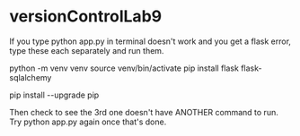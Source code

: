 # versionControlLab9


If you type python app.py in terminal doesn't work and you get a flask error, type these each separately and run them. 

python -m venv venv 
source venv/bin/activate
pip install flask flask-sqlalchemy

pip install --upgrade pip


Then check to see the 3rd one doesn't have ANOTHER command to run. Try python app.py again once that's done.
